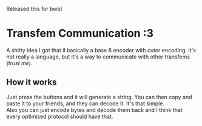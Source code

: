 Released this for bwbl

# Transfem Communication :3

A shitty idea I got that il basically a base 8 encoder with cuter encoding. It's not really a language, but it's a way to communicate with other transfems *(trust me)*.

## How it works

Just press the buttons and it will generate a string. You can then copy and paste it to your friends, and they can decode it. It's that simple.  
Also you can just encode bytes and decode them back and I think that every optimised protocol should have that.

